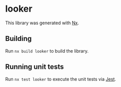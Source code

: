 # looker

This library was generated with [Nx](https://nx.dev).

## Building

Run `nx build looker` to build the library.

## Running unit tests

Run `nx test looker` to execute the unit tests via [Jest](https://jestjs.io).
